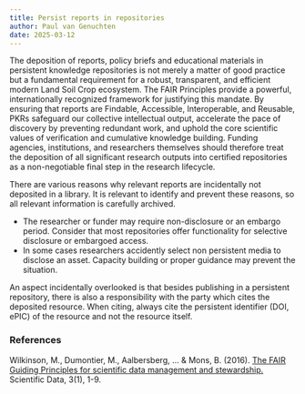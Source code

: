 ```yaml
---
title: Persist reports in repositories
author: Paul van Genuchten
date: 2025-03-12
---
```


The deposition of reports, policy briefs and educational materials in persistent knowledge repositories is not merely a matter of good practice but a fundamental requirement for a robust, transparent, and efficient modern Land Soil Crop ecosystem. The FAIR Principles provide a powerful, internationally recognized framework for justifying this mandate. By ensuring that reports are Findable, Accessible, Interoperable, and Reusable, PKRs safeguard our collective intellectual output, accelerate the pace of discovery by preventing redundant work, and uphold the core scientific values of verification and cumulative knowledge building. Funding agencies, institutions, and researchers themselves should therefore treat the deposition of all significant research outputs into certified repositories as a non-negotiable final step in the research lifecycle.

There are various reasons why relevant reports are incidentally not deposited in a library. It is relevant to identify
and prevent these reasons, so all relevant information is carefully archived.

- The researcher or funder may require non-disclosure or an embargo period. Consider that most repositories offer functionality for selective disclosure or embargoed access.
- In some cases researchers accidently select non persistent media to disclose an asset. Capacity building or proper guidance may prevent the situation.

An aspect incidentally overlooked is that besides publishing in a persistent repository, there is also a responsibility with the party which cites the deposited resource. When citing, always cite the persistent identifier (DOI, ePIC) of the resource and not the resource itself.

### References

Wilkinson, M., Dumontier, M., Aalbersberg, ... & Mons, B. (2016). [The FAIR Guiding Principles for scientific data management and stewardship.](https://doi.org/10.1038/sdata.2016.18) Scientific Data, 3(1), 1-9.

